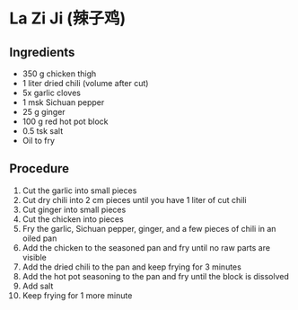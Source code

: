 # La Zi Ji (辣子鸡)
## Ingredients
- 350 g chicken thigh
- 1 liter dried chili (volume after cut)
- 5x garlic cloves
- 1 msk Sichuan pepper
- 25 g ginger
- 100 g red hot pot block
- 0.5 tsk salt
- Oil to fry
## Procedure
1. Cut the garlic into small pieces
2. Cut dry chili into 2 cm pieces until you have 1 liter of cut chili
3. Cut ginger into small pieces
4. Cut the chicken into pieces
5. Fry the garlic, Sichuan pepper, ginger, and a few pieces of chili in an oiled pan
6. Add the chicken to the seasoned pan and fry until no raw parts are visible
7. Add the dried chili to the pan and keep frying for 3 minutes
8. Add the hot pot seasoning to the pan and fry until the block is dissolved
9. Add salt
10. Keep frying for 1 more minute
